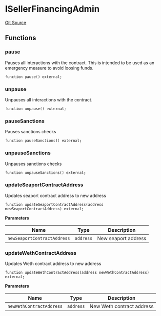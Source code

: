 # ISellerFinancingAdmin
[Git Source](https://github.com/NiftyApes/sellerFinancing/blob/c32bcc4ddea85d7a717bf9d657523b95f48a4510/src/interfaces/sellerFinancing/ISellerFinancingAdmin.sol)


## Functions
### pause

Pauses all interactions with the contract.
This is intended to be used as an emergency measure to avoid loosing funds.


```solidity
function pause() external;
```

### unpause

Unpauses all interactions with the contract.


```solidity
function unpause() external;
```

### pauseSanctions

Pauses sanctions checks


```solidity
function pauseSanctions() external;
```

### unpauseSanctions

Unpauses sanctions checks


```solidity
function unpauseSanctions() external;
```

### updateSeaportContractAddress

Updates seaport contract address to new address


```solidity
function updateSeaportContractAddress(address newSeaportContractAddress) external;
```
**Parameters**

|Name|Type|Description|
|----|----|-----------|
|`newSeaportContractAddress`|`address`|New seaport address|


### updateWethContractAddress

Updates Weth contract address to new address


```solidity
function updateWethContractAddress(address newWethContractAddress) external;
```
**Parameters**

|Name|Type|Description|
|----|----|-----------|
|`newWethContractAddress`|`address`|New Weth contract address|


